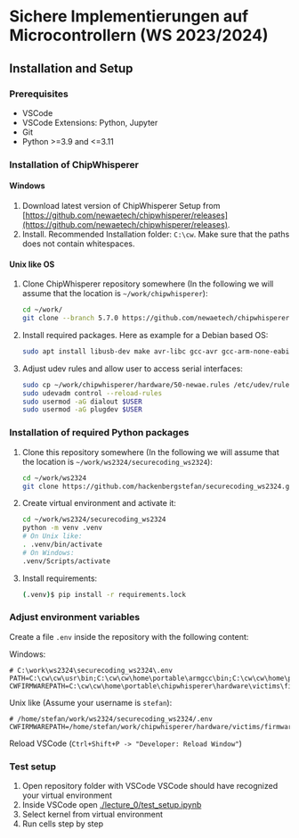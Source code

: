 # Sichere Implementierungen auf Microcontrollern (WS 2023/2024)

## Installation and Setup

### Prerequisites

- VSCode
- VSCode Extensions: Python, Jupyter
- Git
- Python >=3.9 and <=3.11

### Installation of ChipWhisperer

#### Windows

1. Download latest version of ChipWhisperer Setup from
   [https://github.com/newaetech/chipwhisperer/releases](https://github.com/newaetech/chipwhisperer/releases).
2. Install. Recommended Installation folder: `C:\cw`.
   Make sure that the paths does not contain whitespaces.

#### Unix like OS

1. Clone ChipWhisperer repository somewhere
   (In the following we will assume that the location is `~/work/chipwhisperer`):

   ```sh
   cd ~/work/
   git clone --branch 5.7.0 https://github.com/newaetech/chipwhisperer.git
   ```

2. Install required packages. Here as example for a Debian based OS:

   ```sh
   sudo apt install libusb-dev make avr-libc gcc-avr gcc-arm-none-eabi
   ```

3. Adjust udev rules and allow user to access serial interfaces:

   ```sh
   sudo cp ~/work/chipwhisperer/hardware/50-newae.rules /etc/udev/rules.d/50-newae.rules
   sudo udevadm control --reload-rules
   sudo usermod -aG dialout $USER
   sudo usermod -aG plugdev $USER
   ```

### Installation of required Python packages

1. Clone this repository somewhere
   (In the following we will assume that the location is `~/work/ws2324/securecoding_ws2324`):

   ```sh
   cd ~/work/ws2324
   git clone https://github.com/hackenbergstefan/securecoding_ws2324.git
   ```

2. Create virtual environment and activate it:

   ```sh
   cd ~/work/ws2324/securecoding_ws2324
   python -m venv .venv
   # On Unix like:
   . .venv/bin/activate
   # On Windows:
   .venv/Scripts/activate
   ```

3. Install requirements:

   ```sh
   (.venv)$ pip install -r requirements.lock
   ```

### Adjust environment variables

Create a file `.env` inside the repository with the following content:

Windows:

```env
# C:\work\ws2324\securecoding_ws2324\.env
PATH=C:\cw\cw\usr\bin;C:\cw\cw\home\portable\armgcc\bin;C:\cw\cw\home\portable\avrgcc\bin;$env["PATH"]
CWFIRMWAREPATH=C:\cw\cw\home\portable\chipwhisperer\hardware\victims\firmware
```

Unix like (Assume your username is `stefan`):

```env
# /home/stefan/work/ws2324/securecoding_ws2324/.env
CWFIRMWAREPATH=/home/stefan/work/chipwhisperer/hardware/victims/firmware
```

Reload VSCode (`Ctrl+Shift+P -> "Developer: Reload Window"`)

### Test setup

1. Open repository folder with VSCode
   VSCode should have recognized your virtual environment
2. Inside VSCode open [./lecture_0/test_setup.ipynb](./lecture_0/test_setup.ipynb)
3. Select kernel from virtual environment
4. Run cells step by step
